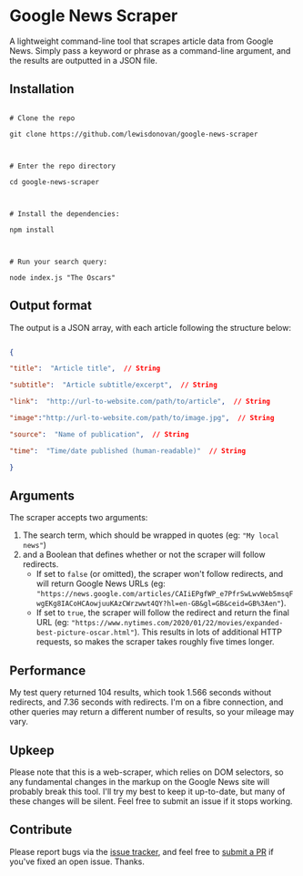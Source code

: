 
  

# Google News Scraper

  

A lightweight command-line tool that scrapes article data from Google News. Simply pass a keyword or phrase as a command-line argument, and the results are outputted in a JSON file.

  

## Installation

```console

# Clone the repo

git clone https://github.com/lewisdonovan/google-news-scraper

  

# Enter the repo directory

cd google-news-scraper

  

# Install the dependencies:

npm install

  

# Run your search query:

node index.js "The Oscars"

```

## Output format

The output is a JSON array, with each article following the structure below:

```json

{

"title":  "Article title",  // String

"subtitle":  "Article subtitle/excerpt",  // String

"link":  "http://url-to-website.com/path/to/article",  // String

"image":"http://url-to-website.com/path/to/image.jpg",  // String

"source":  "Name of publication",  // String

"time":  "Time/date published (human-readable)"  // String

}

```

## Arguments

The scraper accepts two arguments:
1. The search term, which should be wrapped in quotes (eg: `"My local news"`)
2. and a Boolean that defines whether or not the scraper will follow redirects.
	* If set to `false` (or omitted), the scraper won't follow redirects, and will return Google News URLs (eg: `"https://news.google.com/articles/CAIiEPgfWP_e7PfrSwLwvWeb5msqFwgEKg8IACoHCAowjuuKAzCWrzwwt4QY?hl=en-GB&gl=GB&ceid=GB%3Aen"`).
	* If set to `true`, the scraper will follow the redirect and return the final URL (eg: `"https://www.nytimes.com/2020/01/22/movies/expanded-best-picture-oscar.html"`). This results in lots of additional HTTP requests, so makes the scraper takes roughly five times longer.

## Performance
My test query returned 104 results, which took 1.566 seconds without redirects, and 7.36 seconds with redirects. I'm on a fibre connection, and other queries may return a different number of results, so your mileage may vary. 

## Upkeep
Please note that this is a web-scraper, which relies on DOM selectors, so any fundamental changes in the markup on the Google News site will probably break this tool. I'll try my best to keep it up-to-date, but many of these changes will be silent. Feel free to submit an issue if it stops working.

## Contribute
Please report bugs via the [issue tracker](https://github.com/lewisdonovan/google-news-scraper/issues), and feel free to [submit a PR](https://github.com/lewisdonovan/google-news-scraper/pulls) if you've fixed an open issue. Thanks.